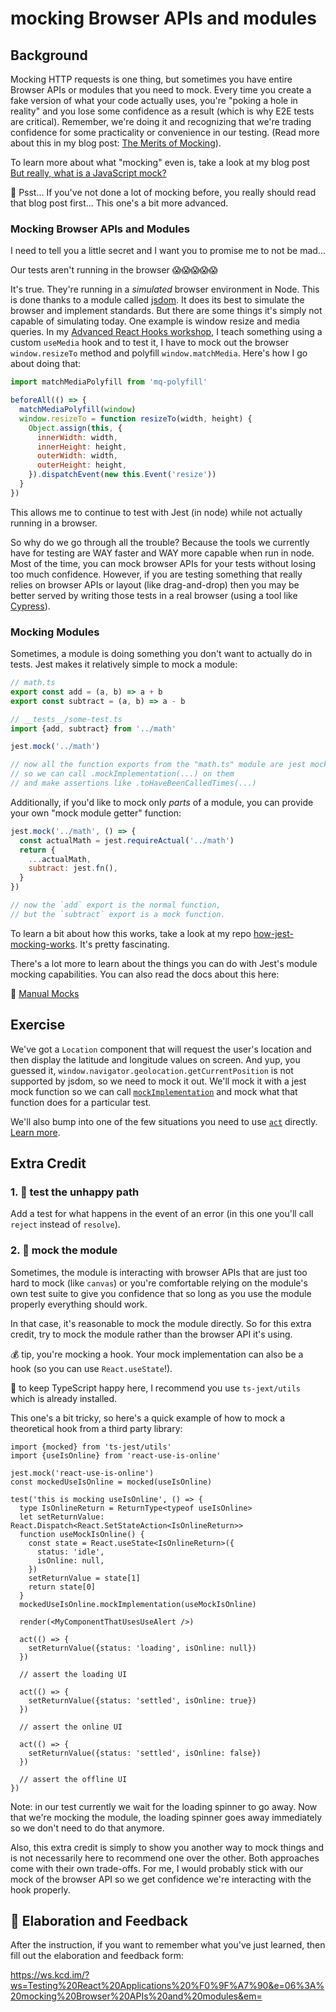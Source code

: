 # mocking Browser APIs and modules

## Background

Mocking HTTP requests is one thing, but sometimes you have entire Browser APIs
or modules that you need to mock. Every time you create a fake version of what
your code actually uses, you're "poking a hole in reality" and you lose some
confidence as a result (which is why E2E tests are critical). Remember, we're
doing it and recognizing that we're trading confidence for some practicality or
convenience in our testing. (Read more about this in my blog post:
[The Merits of Mocking](https://kentcdodds.com/blog/the-merits-of-mocking)).

To learn more about what "mocking" even is, take a look at my blog post
[But really, what is a JavaScript mock?](https://kentcdodds.com/blog/but-realMly-what-is-a-javascript-mock)

🦉 Psst... If you've not done a lot of mocking before, you really should read
that blog post first... This one's a bit more advanced.

### Mocking Browser APIs and Modules

I need to tell you a little secret and I want you to promise me to not be mad...

Our tests aren't running in the browser 😱😱😱😱😱

It's true. They're running in a _simulated_ browser environment in Node. This is
done thanks to a module called [jsdom](https://github.com/jsdom/jsdom). It does
its best to simulate the browser and implement standards. But there are some
things it's simply not capable of simulating today. One example is window resize
and media queries. In my
[Advanced React Hooks workshop](https://kentcdodds.com/workshops/advanced-react-hooks),
I teach something using a custom `useMedia` hook and to test it, I have to mock
out the browser `window.resizeTo` method and polyfill `window.matchMedia`.
Here's how I go about doing that:

```javascript
import matchMediaPolyfill from 'mq-polyfill'

beforeAll(() => {
  matchMediaPolyfill(window)
  window.resizeTo = function resizeTo(width, height) {
    Object.assign(this, {
      innerWidth: width,
      innerHeight: height,
      outerWidth: width,
      outerHeight: height,
    }).dispatchEvent(new this.Event('resize'))
  }
})
```

This allows me to continue to test with Jest (in node) while not actually running in a browser.

So why do we go through all the trouble? Because the tools we currently have for testing are WAY faster and WAY more capable when run in node. Most of the time, you can mock browser APIs for your tests without losing too much confidence. However, if you are testing something that really relies on browser APIs or layout (like drag-and-drop) then you may be better served by writing those tests in a real browser (using a tool like [Cypress](https://cypress.io)).

### Mocking Modules

Sometimes, a module is doing something you don't want to actually do in tests.
Jest makes it relatively simple to mock a module:

```javascript
// math.ts
export const add = (a, b) => a + b
export const subtract = (a, b) => a - b

// __tests__/some-test.ts
import {add, subtract} from '../math'

jest.mock('../math')

// now all the function exports from the "math.ts" module are jest mock functions
// so we can call .mockImplementation(...) on them
// and make assertions like .toHaveBeenCalledTimes(...)
```

Additionally, if you'd like to mock only _parts_ of a module, you can provide
your own "mock module getter" function:

```javascript
jest.mock('../math', () => {
  const actualMath = jest.requireActual('../math')
  return {
    ...actualMath,
    subtract: jest.fn(),
  }
})

// now the `add` export is the normal function,
// but the `subtract` export is a mock function.
```

To learn a bit about how this works, take a look at my repo
[how-jest-mocking-works](https://github.com/kentcdodds/how-jest-mocking-works).
It's pretty fascinating.

There's a lot more to learn about the things you can do with Jest's module
mocking capabilities. You can also read the docs about this here:

📜 [Manual Mocks](https://jestjs.io/docs/en/manual-mocks)

## Exercise

We've got a `Location` component that will request the user's location and then
display the latitude and longitude values on screen. And yup, you guessed it,
`window.navigator.geolocation.getCurrentPosition` is not supported by jsdom, so
we need to mock it out. We'll mock it with a jest mock function so we can call
[`mockImplementation`](https://jestjs.io/docs/en/mock-function-api#mockfnmockimplementationfn)
and mock what that function does for a particular test.

We'll also bump into one of the few situations you need to use
[`act`](https://reactjs.org/docs/test-utils.html#act) directly.
[Learn more](https://kentcdodds.com/blog/fix-the-not-wrapped-in-act-warning).

## Extra Credit

### 1. 💯 test the unhappy path

Add a test for what happens in the event of an error (in this one you'll call
`reject` instead of `resolve`).

### 2. 💯 mock the module

Sometimes, the module is interacting with browser APIs that are just too hard to
mock (like `canvas`) or you're comfortable relying on the module's own test
suite to give you confidence that so long as you use the module properly
everything should work.

In that case, it's reasonable to mock the module directly. So for this extra
credit, try to mock the module rather than the browser API it's using.

💰 tip, you're mocking a hook. Your mock implementation can also be a hook (so
you can use `React.useState`!).

🦺 to keep TypeScript happy here, I recommend you use `ts-jext/utils` which is
already installed.

This one's a bit tricky, so here's a quick example of how to mock a theoretical
hook from a third party library:

```tsx
import {mocked} from 'ts-jest/utils'
import {useIsOnline} from 'react-use-is-online'

jest.mock('react-use-is-online')
const mockedUseIsOnline = mocked(useIsOnline)

test('this is mocking useIsOnline', () => {
  type IsOnlineReturn = ReturnType<typeof useIsOnline>
  let setReturnValue: React.Dispatch<React.SetStateAction<IsOnlineReturn>>
  function useMockIsOnline() {
    const state = React.useState<IsOnlineReturn>({
      status: 'idle',
      isOnline: null,
    })
    setReturnValue = state[1]
    return state[0]
  }
  mockedUseIsOnline.mockImplementation(useMockIsOnline)

  render(<MyComponentThatUsesUseAlert />)

  act(() => {
    setReturnValue({status: 'loading', isOnline: null})
  })

  // assert the loading UI

  act(() => {
    setReturnValue({status: 'settled', isOnline: true})
  })

  // assert the online UI

  act(() => {
    setReturnValue({status: 'settled', isOnline: false})
  })

  // assert the offline UI
})
```

Note: in our test currently we wait for the loading spinner to go away. Now that
we're mocking the module, the loading spinner goes away immediately so we don't
need to do that anymore.

Also, this extra credit is simply to show you another way to mock things and is
not necessarily here to recommend one over the other. Both approaches come with
their own trade-offs. For me, I would probably stick with our mock of the
browser API so we get confidence we're interacting with the hook properly.

## 🦉 Elaboration and Feedback

After the instruction, if you want to remember what you've just learned, then
fill out the elaboration and feedback form:

https://ws.kcd.im/?ws=Testing%20React%20Applications%20%F0%9F%A7%90&e=06%3A%20mocking%20Browser%20APIs%20and%20modules&em=
